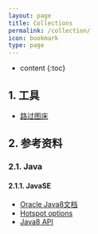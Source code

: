 ```yaml
---
layout: page
title: Collections
permalink: /collection/
icon: bookmark
type: page
---
```


* content
{:toc}

## 1. 工具
+ [路过图床](https://imgtu.com/solitaryclown)

## 2. 参考资料
### 2.1. Java
#### 2.1.1. JavaSE
- [Oracle Java8文档](https://docs.oracle.com/javase/8/docs/)
- [Hotspot options](https://docs.oracle.com/javase/8/docs/technotes/tools/windows/java.html#CBBIJCHG)
- [Java8 API](https://docs.oracle.com/javase/8/docs/api/index.html)
